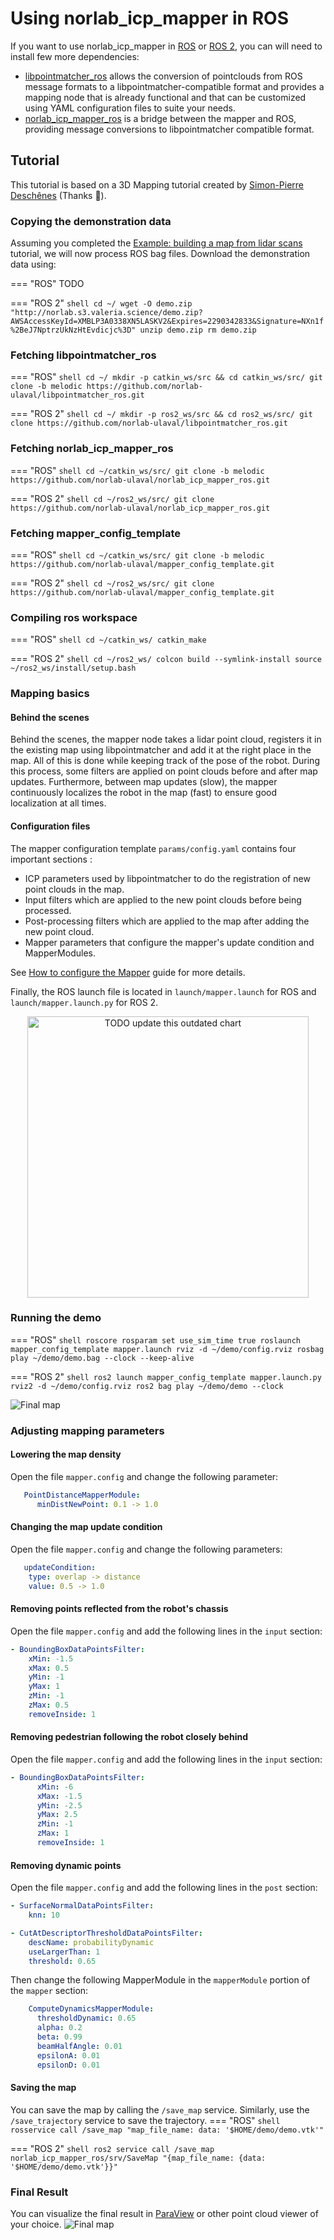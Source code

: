 # Using norlab_icp_mapper in ROS

If you want to use norlab_icp_mapper in [ROS](http://www.ros.org/) or [ROS 2](https://docs.ros.org/en/iron/index.html), you can will need to install few more dependencies:

+ [libpointmatcher_ros](https://github.com/norlab-ulaval/libpointmatcher_ros) allows the conversion of pointclouds from ROS message formats to a libpointmatcher-compatible format and provides a mapping node that is already functional and that can be customized using YAML configuration files to suite your needs.
+ [norlab_icp_mapper_ros](https://github.com/norlab-ulaval/norlab_icp_mapper_ros) is a bridge between the mapper and ROS, providing message conversions to libpointmatcher compatible format.

## Tutorial

This tutorial is based on a 3D Mapping tutorial created by [Simon-Pierre Deschênes](https://norlab.ulaval.ca/people/sp_deschenes/) (Thanks 🎉).

### Copying the demonstration data

Assuming you completed the [Example: building a map from lidar scans](RunningExample.md) tutorial, we will now process ROS bag files.
Download the demonstration data using:

=== "ROS"
    TODO

=== "ROS 2"
    ```shell
    cd ~/
    wget -O demo.zip "http://norlab.s3.valeria.science/demo.zip?AWSAccessKeyId=XMBLP3A0338XN5LASKV2&Expires=2290342833&Signature=NXn1f%2BeJ7NptrzUkNzHtEvdicjc%3D"
    unzip demo.zip
    rm demo.zip
    ```

### Fetching libpointmatcher_ros

=== "ROS"
    ```shell
    cd ~/
    mkdir -p catkin_ws/src && cd catkin_ws/src/
    git clone -b melodic https://github.com/norlab-ulaval/libpointmatcher_ros.git
    ```

=== "ROS 2"
    ```shell
    cd ~/
    mkdir -p ros2_ws/src && cd ros2_ws/src/
    git clone https://github.com/norlab-ulaval/libpointmatcher_ros.git
    ```

### Fetching norlab_icp_mapper_ros
=== "ROS"
    ```shell
    cd ~/catkin_ws/src/
    git clone -b melodic https://github.com/norlab-ulaval/norlab_icp_mapper_ros.git
    ```

=== "ROS 2"
    ```shell
    cd ~/ros2_ws/src/
    git clone https://github.com/norlab-ulaval/norlab_icp_mapper_ros.git
    ```

### Fetching mapper_config_template
=== "ROS"
    ```shell
    cd ~/catkin_ws/src/
    git clone -b melodic https://github.com/norlab-ulaval/mapper_config_template.git
    ```

=== "ROS 2"
    ```shell
    cd ~/ros2_ws/src/
    git clone https://github.com/norlab-ulaval/mapper_config_template.git
    ```

### Compiling ros workspace

=== "ROS"
    ```shell
    cd ~/catkin_ws/
    catkin_make
    ```

=== "ROS 2"
    ```shell
    cd ~/ros2_ws/
    colcon build --symlink-install
    source ~/ros2_ws/install/setup.bash
    ```

### Mapping basics

#### Behind the scenes

Behind the scenes, the mapper node takes a lidar point cloud, registers it in the
existing map using libpointmatcher and add it at the right place in the map. All of
this is done while keeping track of the pose of the robot. During this process, some
filters are applied on point clouds before and after map updates. Furthermore, between
map updates (slow), the mapper continuously localizes the robot in the map (fast) to
ensure good localization at all times.

#### Configuration files

The mapper configuration template `params/config.yaml` contains four important sections :

* ICP parameters used by libpointmatcher to do the registration of new point clouds in the map.
* Input filters which are applied to the new point clouds before being processed.
* Post-processing filters which are applied to the map after adding the new point cloud.
* Mapper parameters that configure the mapper's update condition and MapperModules.

See [How to configure the Mapper](MapperConfiguration.md) guide for more details.

Finally, the ROS launch file is located in `launch/mapper.launch` for ROS and `launch/mapper.launch.py` for ROS 2.

<p align="center">
   <img src="https://github.com/norlab-ulaval/Norlab_wiki/blob/main/Tutorials/3D_mapping/images/mapper_flowchart.png" alt="TODO update this outdated chart" height="450"/>
</p>

### Running the demo

=== "ROS"
    ```shell
    roscore
    rosparam set use_sim_time true
    roslaunch mapper_config_template mapper.launch
    rviz -d ~/demo/config.rviz
    rosbag play ~/demo/demo.bag --clock --keep-alive
    ```

=== "ROS 2"
    ```shell
    ros2 launch mapper_config_template mapper.launch.py
    rviz2 -d ~/demo/config.rviz
    ros2 bag play ~/demo/demo --clock
    ```

![Final map](images/ros_trajectory.png)

### Adjusting mapping parameters

#### Lowering the map density

Open the file `mapper.config` and change the following parameter:
```yaml
   PointDistanceMapperModule:
      minDistNewPoint: 0.1 -> 1.0
```

#### Changing the map update condition

Open the file `mapper.config` and change the following parameters:

```yaml
   updateCondition:
    type: overlap -> distance
    value: 0.5 -> 1.0
```

#### Removing points reflected from the robot's chassis

Open the file `mapper.config` and add the following lines in the `input` section:

```yaml
- BoundingBoxDataPointsFilter:
    xMin: -1.5
    xMax: 0.5
    yMin: -1
    yMax: 1
    zMin: -1
    zMax: 0.5
    removeInside: 1
```

#### Removing pedestrian following the robot closely behind

Open the file `mapper.config` and add the following lines in the `input` section:

```yaml
- BoundingBoxDataPointsFilter:
      xMin: -6
      xMax: -1.5
      yMin: -2.5
      yMax: 2.5
      zMin: -1
      zMax: 1
      removeInside: 1
```

#### Removing dynamic points

Open the file `mapper.config` and add the following lines in the `post` section:

```yaml
- SurfaceNormalDataPointsFilter:
    knn: 10

- CutAtDescriptorThresholdDataPointsFilter:
    descName: probabilityDynamic
    useLargerThan: 1
    threshold: 0.65
```

Then change the following MapperModule in the `mapperModule` portion of the `mapper` section:
```yaml
    ComputeDynamicsMapperModule:
      thresholdDynamic: 0.65
      alpha: 0.2
      beta: 0.99
      beamHalfAngle: 0.01
      epsilonA: 0.01
      epsilonD: 0.01
```

#### Saving the map
You can save the map by calling the `/save_map` service. Similarly, use the `/save_trajectory` service to save the trajectory.
=== "ROS"
    ```shell
    rosservice call /save_map "map_file_name:
        data: '$HOME/demo/demo.vtk'"
    ```

=== "ROS 2"
    ```shell
    ros2 service call /save_map norlab_icp_mapper_ros/srv/SaveMap "{map_file_name: {data: '$HOME/demo/demo.vtk'}}"
    ```

### Final Result
You can visualize the final result in [ParaView](https://www.paraview.org/) or other point cloud viewer of your choice.
![Final map](images/ros_map.png)
